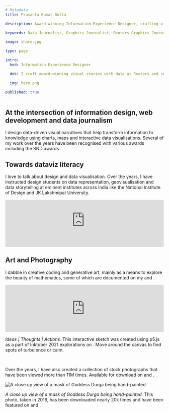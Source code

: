 ```yaml
---
# Metadata
title: Prasanta Kumar Dutta

description: Award-winning Information Experience Designer, crafting visual stories with data and solving problems in an aesthetically pleasing way.

keywords: Data Journalist, Graphics Journalist, Reuters Graphics Journalist, Data Visualisation Developer, Data Visualization Developer, Narrative Cartographer, User Interface Designer, User Experience Designer, Communication Designer, Data Storyteller, Information Designer, Graphic Designer, Art Director, User centered design, UX, UI, Data Artist, Web Designer, Web Developer, Front-end Web Developer, Photographer, Traveller, Creative writer, Electronics and Communication Engineer, National Institute of Design, National Institute of Technology Durgapur, Prasanta, PrasantaKrDutta, Prasanta Kumar Dutta, Prasanta KrDutta, pkddapacific, pkd.dapacific, pkd_da_pacific, daPacific.

image: share.jpg

type: page

intro:
  hed: Information Experience Designer

  dek: I craft award-winning visual stories with data at Reuters and solve problems in an aesthetically pleasing&nbsp;way.

  img: hero.png

published: true
---
```


<!-- Components -->
<script>
  import Container from '$lib/components/ui/Container/index.svelte';
  import RecentProjects from '$lib/components/custom/home/RecentProjects/index.svelte';
  import LinkButton from '$lib/components/ui/LinkButton/index.svelte';
  import Awards from '$lib/components/custom/home/Awards/index.svelte';
  import Testimonials from '$lib/components/custom/home/Testimonials/index.svelte';
  import BlogFeed from '$lib/components/custom/home/BlogFeed/index.svelte';
</script>

<RecentProjects />

<Container width=md>

## At the intersection of information design, web development and data journalism

I design data-driven visual narratives that help transform information to knowledge using charts, maps and interactive data visualisations. Several of my work over the years have been recognised with various awards including the SND awards. <LinkButton label='Read&nbsp;more' url='about/' />

</Container>

<Awards />

<Container width=md>

## Towards dataviz literacy

I love to talk about design and data visualisation.
Over the years, I have instructed design students on data representation, geovisualisation and data storytelling at eminent institutes across India like the National Institute of Design and JK Lakshmipat University. <LinkButton label='See all talks and workshops' url='community/' />

<iframe loading="lazy" width="100%" style="aspect-ratio: var(--ratio-widescreen);" src="https://www.youtube-nocookie.com/embed/LAro9nJhCvM?controls=1" title="YouTube video of ProApp workshop on Data and Design by Prasanta" frameborder="0" allow="accelerometer; autoplay; clipboard-write; encrypted-media; gyroscope; picture-in-picture; web-share" allowfullscreen></iframe>

</Container>

<Testimonials/>

<Container style="margin-top: var(--space-2xl-3xl);" width=md>

## Art and Photography

I dabble in creative coding and generative art, mainly as a means to explore the beauty of mathematics, some of which are documented on my <LinkButton label='blog' url='https://medium.com/diarium-da-pacific' target=_blank /> and <LinkButton label='Instagram' url='https://www.instagram.com/thebongartista/' target=_blank />.

<figure style="margin:0">

<iframe loading="lazy" title="Interactive p5 sketch" frameborder="0" src="https://openprocessing.org/sketch/1051968/embed/" width="100%" style="aspect-ratio: var(--ratio-golden);"></iframe>

<figcaption>

<em>Ideas | Thoughts | Actions.</em>  This interactive sketch was created using p5.js as a part of Inktober 2021 explorations on <LinkButton label='Openprocessing' target=_blank url='https://openprocessing.org/user/66773' />. Move around the canvas to find spots of turbulence or&nbsp;calm.

</figcaption>

</figure>

<br />

Over the years, I have also created a collection of stock photographs that have been viewed more than 11M times. Available for download on <LinkButton label='Unsplash' url='https://unsplash.com/@pkddapacific' target=_blank /> and  <LinkButton label='Pexels' url='https://www.pexels.com/@pkddapacific/' target=_blank />.

<figure style="margin:0">

![A close up view of a mask of Goddess Durga being hand-painted](https://images.pexels.com/photos/190589/pexels-photo-190589.jpeg?auto=compress&cs=tinysrgb&w=1260&h=750&dpr=1)

<figcaption>

<em>A close up view of a mask of Goddess Durga being hand-painted.</em> This photo, taken in 2016, has been downloaded nearly 20k times and have been featured on <LinkButton label='CNN' target=_blank url='https://sponsorcontent.cnn.com/edition/2018/more-to-incredible-india/' /> and <LinkButton label='Times Travel' target=_blank url='https://timesofindia.indiatimes.com/travel/destinations/what-makes-bengals-durga-puja-special/photostory/86833303.cms' />.

</figcaption>

</figure>

</Container>

<BlogFeed/>
